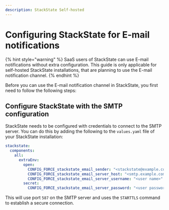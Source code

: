 ```yaml
---
description: StackState Self-hosted
---
```


# Configuring StackState for E-mail notifications

{% hint style="warning" %}
SaaS users of StackState can use E-mail notifications without extra configuration. This guide is only applicable for self-hosted StackState installations, that are planning to use the E-mail notification channel.
{% endhint %}

Before you can use the E-mail notification channel in StackState, you first need to follow the following steps:

## Configure StackState with the SMTP configuration

StackState needs to be configured with credentials to connect to the SMTP server. You can do this by adding the following to the `values.yaml` file of your StackState installation:

```yaml
stackstate:
  components:
    all:
      extraEnv:
        open:
          CONFIG_FORCE_stackstate_email_sender: "<stackstate@example.com>"
          CONFIG_FORCE_stackstate_email_server_host: "<smtp.example.com>"
          CONFIG_FORCE_stackstate_email_server_username: "<user name>"
        secret:
          CONFIG_FORCE_stackstate_email_server_password: "<user password>"
```

This will use port `587` on the SMTP server and uses the `STARTTLS` command to establish a secure connection.
